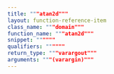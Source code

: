 ```yaml
---
title: """atan2d"""
layout: function-reference-item
class_name: """domain"""
function_name: """atan2d"""
snippet: """"""
qualifiers: """"""
return_type: """varargout"""
arguments: """(varargin)"""
---
```


